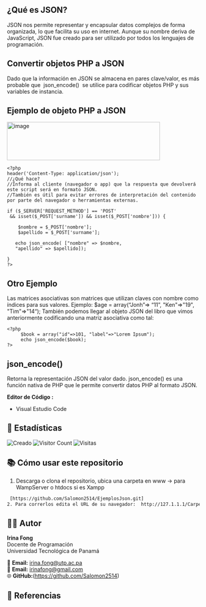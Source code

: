 ## ¿Qué es JSON?

JSON nos permite representar y encapsular datos complejos de forma organizada, lo que facilita su uso en internet. 
Aunque su nombre deriva de JavaScript, JSON fue creado para ser utilizado por todos los lenguajes de programación. 

## Convertir objetos PHP a JSON
Dado que la información en JSON se almacena en pares clave/valor, es más probable que  json_encode()  se utilice para
codificar objetos PHP y sus variables de instancia. 

## Ejemplo de objeto PHP a JSON

<img width="400" height="100" alt="image" src="https://github.com/user-attachments/assets/efbbbfaf-e3e5-454b-8dc1-870594b860b8" />

``` en PHP
<?php
header('Content-Type: application/json');
//¿Qué hace?
//Informa al cliente (navegador o app) que la respuesta que devolverá este script será en formato JSON.
//También es útil para evitar errores de interpretación del contenido por parte del navegador o herramientas externas.

if ($_SERVER['REQUEST_METHOD'] == 'POST'
 && isset($_POST['surname']) && isset($_POST['nombre'])) {
  
    $nombre = $_POST['nombre'];
    $apellido = $_POST['surname'];

   echo json_encode( ["nombre" => $nombre,
   "apellido" => $apellido]);
 
}
?>
```

## Otro Ejemplo
Las matrices asociativas son matrices que utilizan claves con nombre como índices para sus valores.
Ejemplo: $age = array(“Jonh”=> “11”, "Ken"=>"19", "Tim"=>"14“);
También podemos llegar al objeto JSON del libro que vimos anteriormente codificando una matriz asociativa como tal: 
``` en PHP
<?php 
     $book = array("id"=>101, "label"=>"Lorem Ipsum"); 
     echo json_encode($book); 
?>
```


## json_encode() 
Retorna la representación JSON del valor dado.
json_encode() es una función nativa de PHP que le permite convertir datos PHP al formato JSON.

**Editor de Código :** 
- Visual Estudio Code

## 🔢 Estadísticas

 ![Creado](https://img.shields.io/badge/Creado-30--10--2025-blue)
![Visitor Count](https://badgen.net/github/watchers/Salomon2514/EjemplosJson)
![Visitas](https://visitor-badge.laobi.icu/badge?page_id=Salomon2514.EjemplosJson)

## 📚 Cómo usar este repositorio

1. Descarga o clona el repositorio, ubica una carpeta en www -> para WampServer o htdocs  si es Xampp
  ```bash
   [https://github.com/Salomon2514/EjemplosJson.git]
2. Para correrlos edita el URL de su navegador:  http://127.1.1.1/Carpeta/ o  http://localhost/Carpeta/
```

## 👨‍🏫 Autor

**Irina Fong**  
Docente de Programación  
Universidad Tecnológica de Panamá  

📧 **Email:** irina.fong@utp.ac.pa  
📧 **Email:** irinafong@gmail.com<br>
🌐 **GitHub:**(https://github.com/Salomon2514)  


## 📖 Referencias





